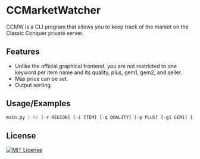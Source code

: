 
# CCMarketWatcher
CCMW is a CLI program that allows you to keep track of the market on the Classic Conquer private server.
## Features

- Unlike the official graphical frontend, you are not restricted to one keyword per item name and its quality, plus, gem1, gem2, and seller.
- Max price can be set.
- Output sorting.
## Usage/Examples

```bash
main.py [-h] [-r REGION] [-i ITEM] [-q QUALITY] [-p PLUS] [-g1 GEM1] [-g2 GEM2] [-c COST] [-s {name,quality,plus,gem1,gem2,seller,price}]
```
## License
[![MIT License](https://img.shields.io/badge/License-MIT-green.svg)](https://choosealicense.com/licenses/mit/)